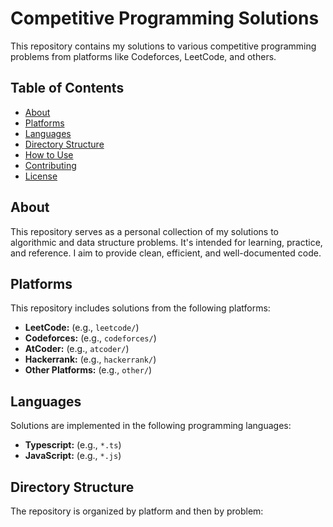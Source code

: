 # Competitive Programming Solutions

This repository contains my solutions to various competitive programming problems from platforms like Codeforces, LeetCode, and others.

## Table of Contents

* [About](#about)
* [Platforms](#platforms)
* [Languages](#languages)
* [Directory Structure](#directory-structure)
* [How to Use](#how-to-use)
* [Contributing](#contributing)
* [License](#license)

## About

This repository serves as a personal collection of my solutions to algorithmic and data structure problems. It's intended for learning, practice, and reference. I aim to provide clean, efficient, and well-documented code.

## Platforms

This repository includes solutions from the following platforms:

* **LeetCode:** (e.g., `leetcode/`)
* **Codeforces:** (e.g., `codeforces/`)
* **AtCoder:** (e.g., `atcoder/`)
* **Hackerrank:** (e.g., `hackerrank/`)
* **Other Platforms:** (e.g., `other/`)

## Languages

Solutions are implemented in the following programming languages:

* **Typescript:** (e.g., `*.ts`)
* **JavaScript:** (e.g., `*.js`)

## Directory Structure

The repository is organized by platform and then by problem:
